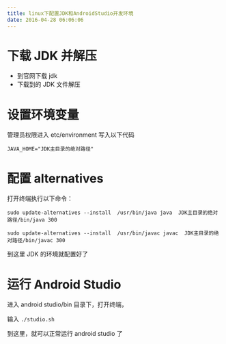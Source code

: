 ```yaml
---
title: linux下配置JDK和AndroidStudio开发环境
date: 2016-04-28 06:06:06
---
```


# 下载 JDK 并解压

- 到官网下载 jdk
- 下载到的 JDK 文件解压

# 设置环境变量

管理员权限进入 etc/environment 写入以下代码

```
JAVA_HOME="JDK主目录的绝对路径"
```

# 配置 alternatives

打开终端执行以下命令：

```
sudo update-alternatives --install  /usr/bin/java java  JDK主目录的绝对路径/bin/java 300

sudo update-alternatives --install  /usr/bin/javac javac  JDK主目录的绝对路径/bin/javac 300
```

到这里 JDK 的环境就配置好了

# 运行 Android Studio

进入 android studio/bin 目录下，打开终端，

输入 `./studio.sh`

到这里，就可以正常运行 android studio 了